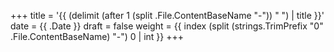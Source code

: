 +++
title = '{{ (delimit (after 1 (split .File.ContentBaseName "-")) " ") | title }}'
date = {{ .Date }}
draft = false
weight = {{ index (split (strings.TrimPrefix "0" .File.ContentBaseName) "-") 0 | int }}
+++
